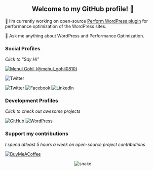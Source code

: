<h2 align=center>Welcome to my GitHub profile! 👋</h2>

🔭 I’m currently working on open-source [Perform WordPress plugin](https://performwp.com) for performance optimization of the WordPress sites. 

💬 Ask me anything about WordPress and Performance Optimization.

### Social Profiles
_Click to "Say Hi"_

<p align="left"> <a href="https://twitter.com/mehul_gohil0810" target="blank"><img src="https://img.shields.io/twitter/follow/mehul_gohil0810?logo=twitter&style=for-the-badge" alt="Mehul Gohil (@mehul_gohil0810)" /></a> </p>

![Twitter](https://img.shields.io/twitter/follow/mehul_gohil0810?color=ffffff&label=Twitter&logo=twitter&labelColor=1DA1F2&logoColor=ffffff&style=for-the-badge)

[![Twitter](https://img.shields.io/static/v1?label=Twitter&message=@mehul_gohil0810&color=ffffff&style=for-the-badge&logo=twitter&labelColor=1DA1F2&logoColor=ffffff)](https://twitter.com/mehul_gohil0810)
[![Facebook](https://img.shields.io/static/v1?label=Facebook&message=mehulgohilindia&color=ffffff&style=for-the-badge&logo=facebook&labelColor=1877F2&logoColor=ffffff)](https://facebook.com/mehulgohilindia)
[![LinkedIn](https://img.shields.io/static/v1?label=LinkedIn&message=mehulgohilindia&color=ffffff&style=for-the-badge&logo=linkedin&labelColor=0A66C2&logoColor=ffffff)](https://www.linkedin.com/in/mehulgohilindia/) 

### Development Profiles
_Click to check out awesome projects_

[![GitHub](https://img.shields.io/static/v1?label=GitHub&message=mehul0810&color=ffffff&style=for-the-badge&logo=github&labelColor=181717&logoColor=ffffff)](https://github.com/mehul0810)
[![WordPress](https://img.shields.io/static/v1?label=WordPress&message=mehul0810&color=ffffff&style=for-the-badge&logo=wordpress&labelColor=21759B&logoColor=ffffff)](https://profiles.wordpress.org/mehul0810)

### Support my contributions
_I spend atleast 5 hours a week on open-source project contributions_

[![BuyMeACoffee](https://img.shields.io/static/v1?label=Buy%20Me%20A%20Coffee&message=mehulgohil&color=ffffff&style=for-the-badge&logo=buymeacoffee&labelColor=FFDD00&logoColor=ffffff)](https://buymeacoffee.com/mehulgohil)

<p align="center">
  <img src="https://github.com/ishikkkkaaaa/ishikkkkaaaa/raw/output/github-contribution-grid-snake.svg" alt="snake"></center>
</p>